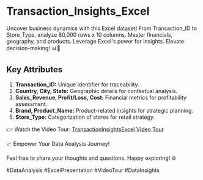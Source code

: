 # Transaction_Insights_Excel

Uncover business dynamics with this Excel dataset! From Transaction_ID to Store_Type, analyze 80,000 rows x 10 columns. Master financials, geography, and products. Leverage Excel's power for insights. Elevate decision-making! 📊💼 

## Key Attributes

1. **Transaction_ID:** Unique identifier for traceability.
2. **Country, City, State:** Geographic details for contextual analysis.
3. **Sales_Revenue, Profit/Loss, Cost:** Financial metrics for profitability assessment.
4. **Brand, Product_Name:** Product-related insights for strategic planning.
5. **Store_Type:** Categorization of stores for retail strategy.


👉 Watch the Video Tour: [TransactionInsightsExcel Video Tour](https://www.linkedin.com/posts/ershriyasrivastava_exceldashboard-datavisualization-analyticsinaction-activity-7149053166188118017-4VV6?utm_source=share&utm_medium=member_desktop)


📈 Empower Your Data Analysis Journey!

Feel free to share your thoughts and questions. Happy exploring! 🌐 

#DataAnalysis #ExcelPresentation #VideoTour #DataInsights
